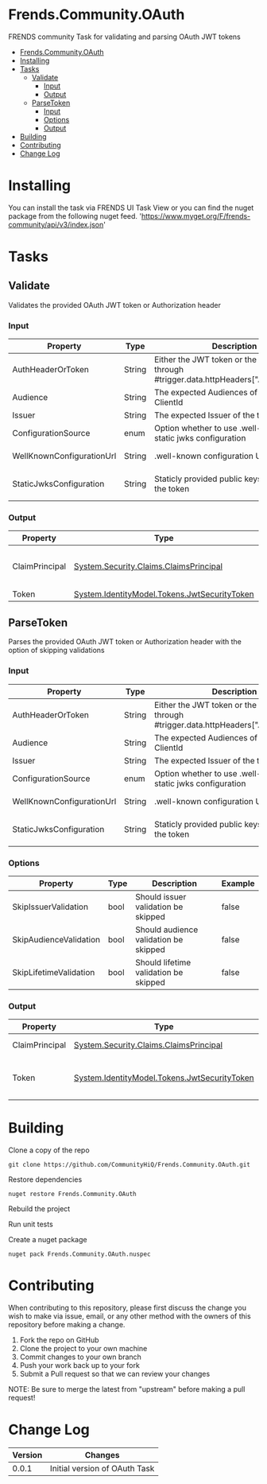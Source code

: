# Frends.Community.OAuth

FRENDS community Task for validating and parsing OAuth JWT tokens

- [Frends.Community.OAuth](#frendscommunityoauth)
- [Installing](#installing)
- [Tasks](#tasks)
    - [Validate](#validate)
        - [Input](#input)
        - [Output](#output)
    - [ParseToken](#parsetoken)
        - [Input](#input)
        - [Options](#options)
        - [Output](#output)
- [Building](#building)
- [Contributing](#contributing)
- [Change Log](#change-log)

# Installing

You can install the task via FRENDS UI Task View or you can find the nuget package from the following nuget feed.
'https://www.myget.org/F/frends-community/api/v3/index.json'

# Tasks

## Validate

Validates the provided OAuth JWT token or Authorization header

### Input

| Property | Type | Description | Example |
| ---------|------|-------------|---------|
| AuthHeaderOrToken | String | Either the JWT token or the AuthHeader through #trigger.data.httpHeaders["Authorization"] | eyJ0eXAi... |
| Audience | String | The expected Audiences of the token, e.g. ClientId | fIVLouKUZihXfYP3... |
| Issuer | String | The expected Issuer of the token | https://example.eu.auth0.com |
| ConfigurationSource | enum | Option whether to use .well-known or a static jwks configuration | WellKnownConfigurationUrl |
| WellKnownConfigurationUrl | String | .well-known configuration URL | https://example.eu.auth0.com/.well-known/openid-configuration |
| StaticJwksConfiguration | String | Staticly provided public keys used to sign the token | {\"keys\":[{\"alg\":\"RS256\",\"kty\":\"RSA\",\"use\":\"sig\",\"x5c\":[\"MIIDATC... |

### Output

| Property | Type | Description | Example |
| ---------|------|-------------|---------|
| ClaimPrincipal | [System.Security.Claims.ClaimsPrincipal](https://docs.microsoft.com/en-us/dotnet/api/system.security.claims.claimsprincipal?view=netframework-4.7.2) | The ClaimsPrincipal parsed from the token | |
| Token | [System.IdentityModel.Tokens.JwtSecurityToken](https://msdn.microsoft.com/en-us/library/system.identitymodel.tokens.jwtsecuritytoken(v=vs.114).aspx) | The token |  |

## ParseToken

Parses the provided OAuth JWT token or Authorization header with the option of skipping validations

### Input

| Property | Type | Description | Example |
| ---------|------|-------------|---------|
| AuthHeaderOrToken | String | Either the JWT token or the AuthHeader through #trigger.data.httpHeaders["Authorization"] | eyJ0eXAi... |
| Audience | String | The expected Audiences of the token, e.g. ClientId | fIVLouKUZihXfYP3... |
| Issuer | String | The expected Issuer of the token | https://example.eu.auth0.com |
| ConfigurationSource | enum | Option whether to use .well-known or a static jwks configuration | WellKnownConfigurationUrl |
| WellKnownConfigurationUrl | String | .well-known configuration URL | https://example.eu.auth0.com/.well-known/openid-configuration |
| StaticJwksConfiguration | String | Staticly provided public keys used to sign the token | {\"keys\":[{\"alg\":\"RS256\",\"kty\":\"RSA\",\"use\":\"sig\",\"x5c\":[\"MIIDATC... |

### Options

| Property | Type | Description | Example |
| ---------|------|-------------|---------|
| SkipIssuerValidation | bool | Should issuer validation be skipped | false |
| SkipAudienceValidation | bool | Should audience validation be skipped | false |
| SkipLifetimeValidation | bool | Should lifetime validation be skipped | false |

### Output

| Property | Type | Description | Example |
| ---------|------|-------------|---------|
| ClaimPrincipal | [System.Security.Claims.ClaimsPrincipal](https://docs.microsoft.com/en-us/dotnet/api/system.security.claims.claimsprincipal?view=netframework-4.7.2) | The ClaimsPrincipal parsed from the token | |
| Token | [System.IdentityModel.Tokens.JwtSecurityToken](https://msdn.microsoft.com/en-us/library/system.identitymodel.tokens.jwtsecuritytoken(v=vs.114).aspx) | The token. If you want the token as a string use .ToString() method (e.g. #result.Token.ToString()) |  |

# Building
Clone a copy of the repo

`git clone https://github.com/CommunityHiQ/Frends.Community.OAuth.git`

Restore dependencies

`nuget restore Frends.Community.OAuth`

Rebuild the project

Run unit tests

Create a nuget package

`nuget pack Frends.Community.OAuth.nuspec`

# Contributing
When contributing to this repository, please first discuss the change you wish to make via issue, email, or any other method with the owners of this repository before making a change.

1. Fork the repo on GitHub
2. Clone the project to your own machine
3. Commit changes to your own branch
4. Push your work back up to your fork
5. Submit a Pull request so that we can review your changes

NOTE: Be sure to merge the latest from "upstream" before making a pull request!

# Change Log

| Version | Changes |
| ----- | ----- |
| 0.0.1 | Initial version of OAuth Task |
